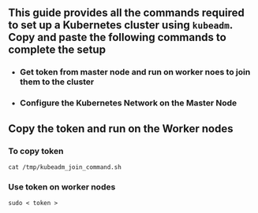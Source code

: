 ## This guide provides all the commands required to set up a Kubernetes cluster using `kubeadm`. Copy and paste the following commands to complete the setup

- ### Get token from master node and run on worker noes to join them to the cluster

- ### Configure the Kubernetes Network on the Master Node

## Copy the token and run on the Worker nodes

### To copy token 
```
cat /tmp/kubeadm_join_command.sh
```
### Use token on worker nodes
```
sudo < token >
```